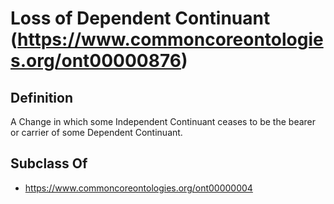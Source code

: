 # Loss of Dependent Continuant (https://www.commoncoreontologies.org/ont00000876)

## Definition
A Change in which some Independent Continuant ceases to be the bearer or carrier of some Dependent Continuant.

## Subclass Of
- https://www.commoncoreontologies.org/ont00000004

